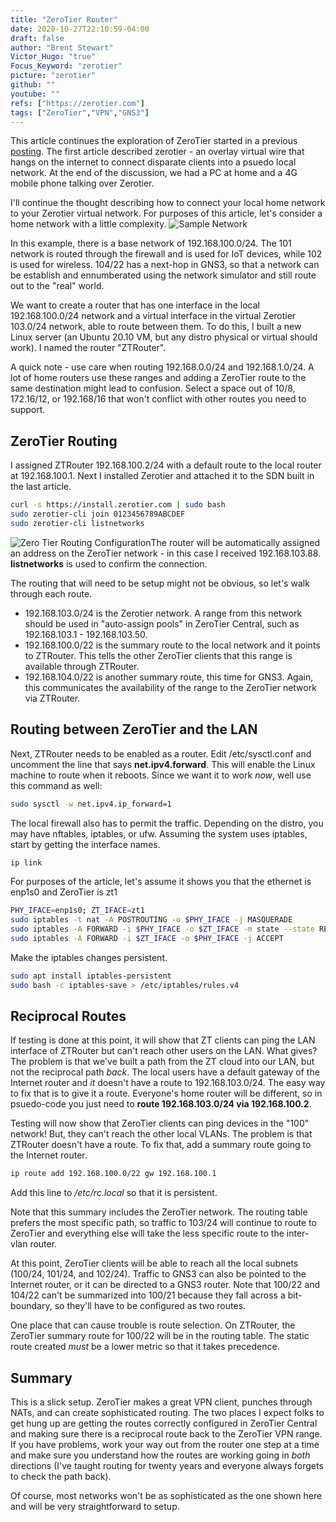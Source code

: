 ```yaml
---
title: "ZeroTier Router"
date: 2020-10-27T22:10:59-04:00
draft: false
author: "Brent Stewart"
Victor_Hugo: "true"
Focus_Keyword: "zerotier"
picture: "zerotier"
github: ""
youtube: ""
refs: ["https://zerotier.com"]
tags: ["ZeroTier","VPN","GNS3"]
---
```

This article continues the exploration of ZeroTier started in a previous [posting](/zerotier).  The first article described zerotier - an overlay virtual wire that hangs on the internet to connect disparate clients into a psuedo local network.  At the end of the discussion, we had a PC at home and a 4G mobile phone talking over Zerotier.

I'll continue the thought describing how to connect your local home network to your Zerotier virtual network.  For purposes of this article, let's consider a home network with a little complexity.
![Sample Network](/ZeroTier_Routing.png#center)

In this example, there is a base network of 192.168.100.0/24.  The 101 network is routed through the firewall and is used for IoT devices, while 102 is used for wireless.  104/22 has a next-hop in GNS3, so that a network can be establish and ennumberated using the network simulator and still route out to the "real" world.

We want to create a router that has one interface in the local 192.168.100.0/24 network and a virtual interface in the virtual Zerotier 103.0/24 network, able to route between them.  To do this, I built a new Linux server (an Ubuntu 20.10 VM, but any distro physical or virtual should work).  I named the router "ZTRouter".

A quick note - use care when routing 192.168.0.0/24 and 192.168.1.0/24.  A lot of home routers use these ranges and adding a ZeroTier route to the same destination might lead to confusion.  Select a space out of 10/8, 172.16/12, or 192.168/16 that won't conflict with other routes you need to support.

## ZeroTier Routing

I assigned ZTRouter 192.168.100.2/24 with a default route to the local router at 192.168.100.1.  Next I installed Zerotier and attached it to the SDN built in the last article.

```bash
curl -s https://install.zerotier.com | sudo bash  
sudo zerotier-cli join 0123456789ABCDEF
sudo zerotier-cli listnetworks
```

![Zero Tier Routing Configuration](/ZTrouting.png#floatright)The router will be automatically assigned an address on the ZeroTier network - in this case I received 192.168.103.88.  __listnetworks__ is used to confirm the connection.

The routing that will need to be setup might not be obvious, so let's walk through each route.

* 192.168.103.0/24 is the Zerotier network.  A range from this network should be used in "auto-assign pools" in ZeroTier Central, such as 192.168.103.1 - 192.168.103.50.
* 192.168.100.0/22 is the summary route to the local network and it points to ZTRouter.  This tells the other ZeroTier clients that this range is available through ZTRouter.
* 192.168.104.0/22 is another summary route, this time for GNS3.  Again, this communicates the availability of the range to the ZeroTier network via ZTRouter.

## Routing between ZeroTier and the LAN

Next, ZTRouter needs to be enabled as a router.  Edit /etc/sysctl.conf and uncomment the line that says __net.ipv4.forward__.  This will enable the Linux machine to route when it reboots.  Since we want it to work _now_, well use this command as well:
```bash
sudo sysctl -w net.ipv4.ip_forward=1
```

The local firewall also has to permit the traffic.  Depending on the distro, you may have nftables, iptables, or ufw.  Assuming the system uses iptables, start by getting the interface names.
```bash
ip link
```

For purposes of the article, let's assume it shows you that the ethernet is enp1s0 and ZeroTier is zt1
```bash
PHY_IFACE=enp1s0; ZT_IFACE=zt1 
sudo iptables -t nat -A POSTROUTING -o $PHY_IFACE -j MASQUERADE  
sudo iptables -A FORWARD -i $PHY_IFACE -o $ZT_IFACE -m state --state RELATED,ESTABLISHED -j ACCEPT  
sudo iptables -A FORWARD -i $ZT_IFACE -o $PHY_IFACE -j ACCEPT  
```

Make the iptables changes persistent.

```bash
sudo apt install iptables-persistent
sudo bash -c iptables-save > /etc/iptables/rules.v4
```

## Reciprocal Routes

If testing is done at this point, it will show that ZT clients can ping the LAN interface of ZTRouter but can't reach other users on the LAN.  What gives?  The problem is that we've built a path from the ZT cloud into our LAN, but not the reciprocal path _back_.  The local users have a default gateway of the Internet router and _it_ doesn't have a route to 192.168.103.0/24.  The easy way to fix that is to give it a route.  Everyone's home router will be different, so in psuedo-code you just need to __route 192.168.103.0/24 via 192.168.100.2__.

Testing will now show that ZeroTier clients can ping devices in the "100" network!  But, they can't reach the other local VLANs.  The problem is that ZTRouter doesn't have a route.  To fix that, add a summary route going to the Internet router.

```bash
ip route add 192.168.100.0/22 gw 192.168.100.1
```

Add this line to _/etc/rc.local_ so that it is persistent.

Note that this summary includes the ZeroTier network.  The routing table prefers the most specific path, so traffic to 103/24 will continue to route to ZeroTier and everything else will take the less specific route to the inter-vlan router.

At this point, ZeroTier clients will be able to reach all the local subnets (100/24, 101/24, and 102/24).  Traffic to GNS3 can also be pointed to the Internet router, or it can be directed to a GNS3 router.  Note that 100/22 and 104/22 can't be summarized into 100/21 because they fall across a bit-boundary, so they'll have to be configured as two routes.

One place that can cause trouble is route selection.  On ZTRouter, the ZeroTier summary route for 100/22 will be in the routing table.  The static route created _must_ be a lower metric so that it takes precedence.

## Summary
This is a slick setup.  ZeroTier makes a great VPN client, punches through NATs, and can create sophisticated routing.  The two places I expect folks to get hung up are getting the routes correctly configured in ZeroTier Central and making sure there is a reciprocal route back to the ZeroTier VPN range.  If you have problems, work your way out from the router one step at a time and make sure you understand how the routes are working going in _both_ directions (I've taught routing for twenty years and everyone always forgets to check the path back).

Of course, most networks won't be as sophisticated as the one shown here and will be very straightforward to setup.  